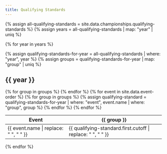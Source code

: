 ```yaml
---
title: Qualifying Standards
---
```


{% assign all-qualifying-standards = site.data.championships.qualifying-standards %}
{% assign years = all-qualifying-standards | map: "year" | uniq %}

{% for year in years %}

{% assign qualifying-standards-for-year = all-qualifying-standards | where: "year", year %}
{% assign groups = qualifying-standards-for-year | map: "group" | uniq %}

## {{ year }}

<table>
  <thead>
    <tr>
      <th>Event</th>
      {% for group in groups %}
        <th>{{ group }}</th>
      {% endfor %}
    </tr>
  </thead>
  <tbody>
    {% for event in site.data.event-order %}
      <tr>
        <td>{{ event.name | replace: " ", "&nbsp;" }}</td>
        {% for group in groups %}
          {% assign qualifying-standard = qualifying-standards-for-year | where: "event", event.name | where: "group", group %}
          <td>{{ qualifying-standard.first.cutoff | replace: " ", "&nbsp;" }}</td>
        {% endfor %}
      </tr>
    {% endfor %}
  </tbody>
</table>

{% endfor %}
